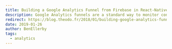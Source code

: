 ```yaml
---
title: Building a Google Analytics Funnel from Firebase in React-Native
description: Google Analytics funnels are a standard way to monitor conversion on a typical purchase flow, learn how to accomplish this with Firebase Analytics.
redirect: https://blog.theodo.fr/2018/01/building-google-analytics-funnel-firebase-react-native/
date: 2019-01-26
author: BenEllerby
tags:
  - analytics
---
```

